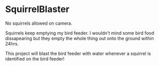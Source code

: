 # SquirrelBlaster
No squirrels allowed on camera.



Squirrels keep emptying my bird feeder. I wouldn't mind some bird food dissapearing but they empty the whole thing out onto the ground within 24hrs.

This project will blast the bird feeder with water whenever a squirrel is identified on the bird feeder! 
